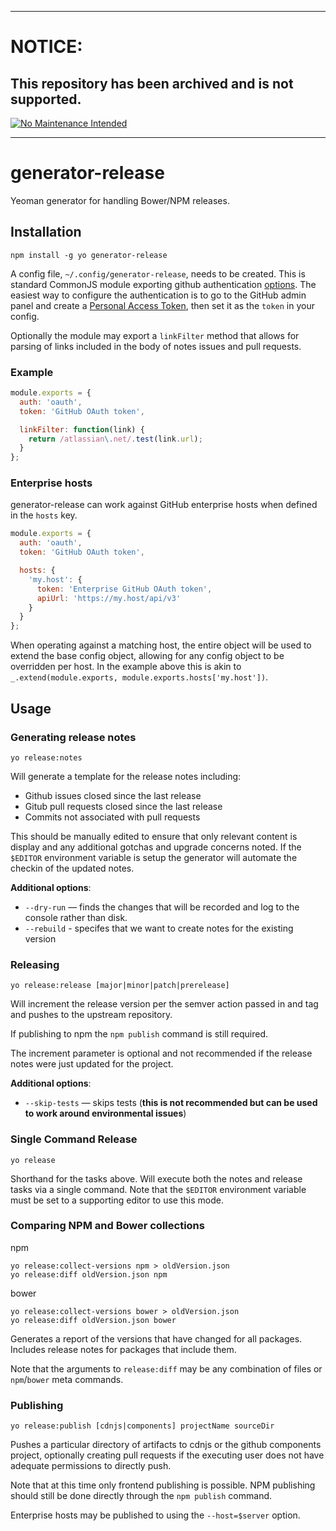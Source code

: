 ***
# NOTICE:

## This repository has been archived and is not supported.

[![No Maintenance Intended](http://unmaintained.tech/badge.svg)](http://unmaintained.tech/)
***

# generator-release

Yeoman generator for handling Bower/NPM releases.

## Installation

```
npm install -g yo generator-release
```

A config file, `~/.config/generator-release`, needs to be created. This is standard CommonJS module exporting github authentication [options](https://github.com/michael/github#usage). The easiest way to configure the authentication is to go to the GitHub admin panel and create a [Personal Access Token](https://github.com/settings/tokens/new), then set it as the `token` in your config. 

Optionally the module may export a `linkFilter` method that allows for parsing of links included in the body of notes issues and pull requests.

### Example

```javascript
module.exports = {
  auth: 'oauth',
  token: 'GitHub OAuth token',

  linkFilter: function(link) {
    return /atlassian\.net/.test(link.url);
  }
};
```

### Enterprise hosts

generator-release can work against GitHub enterprise hosts when defined in the `hosts` key.

```javascript
module.exports = {
  auth: 'oauth',
  token: 'GitHub OAuth token',

  hosts: {
    'my.host': {
      token: 'Enterprise GitHub OAuth token',
      apiUrl: 'https://my.host/api/v3'
    }
  }
};

```

When operating against a matching host, the entire object will be used to extend the base config object, allowing for any config object to be overridden per host. In the example above this is akin to `_.extend(module.exports, module.exports.hosts['my.host'])`.

## Usage

### Generating release notes
```
yo release:notes
```

Will generate a template for the release notes including:
- Github issues closed since the last release
- Gitub pull requests closed since the last release
- Commits not associated with pull requests

This should be manually edited to ensure that only relevant content is display and any additional gotchas and upgrade concerns noted. If the `$EDITOR` environment variable is setup the generator will automate the checkin of the updated notes.

**Additional options**:
* `--dry-run` — finds the changes that will be recorded and log to the console rather than disk.
* `--rebuild` - specifes that we want to create notes for the existing version


### Releasing

```
yo release:release [major|minor|patch|prerelease]
```

Will increment the release version per the semver action passed in and tag and pushes to the upstream repository.

If publishing to npm the `npm publish` command is still required.

The increment parameter is optional and not recommended if the release notes were just updated for the project.

**Additional options**:
* `--skip-tests` — skips tests (**this is not recommended but can be used to work around environmental issues**)

### Single Command Release

```
yo release
```

Shorthand for the tasks above. Will execute both the notes and release tasks via a single command. Note that the `$EDITOR` environment variable must be set to a supporting editor to use this mode.

### Comparing NPM and Bower collections
npm
```
yo release:collect-versions npm > oldVersion.json
yo release:diff oldVersion.json npm
```
bower
```
yo release:collect-versions bower > oldVersion.json
yo release:diff oldVersion.json bower
```

Generates a report of the versions that have changed for all packages. Includes release notes for packages that include them.

Note that the arguments to `release:diff` may be any combination of files or `npm`/`bower` meta commands.

### Publishing
```
yo release:publish [cdnjs|components] projectName sourceDir
```

Pushes a particular directory of artifacts to cdnjs or the github components project, optionally creating pull requests if the executing user does not have adequate permissions to directly push.

Note that at this time only frontend publishing is possible. NPM publishing should still be done directly through the `npm publish` command.

Enterprise hosts may be published to using the `--host=$server` option.
